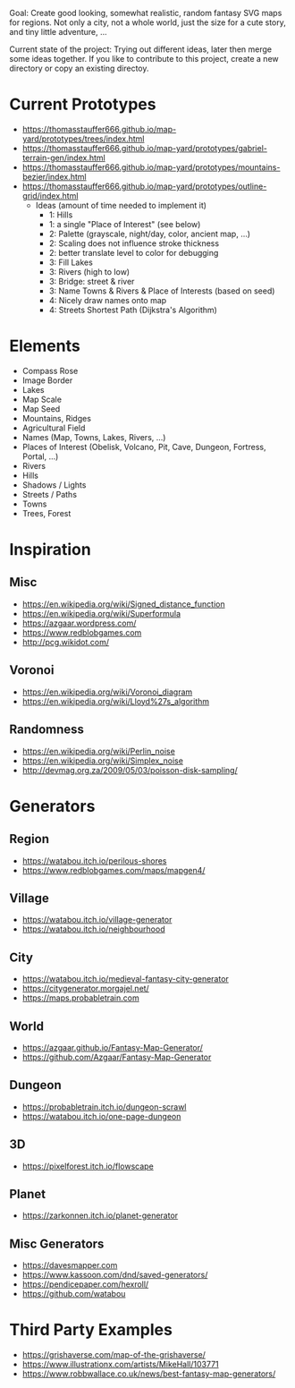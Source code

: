 
Goal: Create good looking, somewhat realistic, random fantasy SVG maps for regions. Not only a city, not a whole world, just the size for a cute story, and tiny little adventure, ...

Current state of the project: Trying out different ideas, later then merge some ideas together. If you like to contribute to this project, create a new directory or copy an existing directoy.

# Current Prototypes

- https://thomasstauffer666.github.io/map-yard/prototypes/trees/index.html
- https://thomasstauffer666.github.io/map-yard/prototypes/gabriel-terrain-gen/index.html
- https://thomasstauffer666.github.io/map-yard/prototypes/mountains-bezier/index.html
- https://thomasstauffer666.github.io/map-yard/prototypes/outline-grid/index.html
  - Ideas (amount of time needed to implement it)
    - 1: Hills
    - 1: a single "Place of Interest" (see below)
    - 2: Palette (grayscale, night/day, color, ancient map, ...)
    - 2: Scaling does not influence stroke thickness
    - 2: better translate level to color for debugging
    - 3: Fill Lakes
    - 3: Rivers (high to low)
    - 3: Bridge: street & river
    - 3: Name Towns & Rivers & Place of Interests (based on seed)
    - 4: Nicely draw names onto map
    - 4: Streets Shortest Path (Dijkstra's Algorithm)

# Elements

- Compass Rose
- Image Border
- Lakes
- Map Scale
- Map Seed
- Mountains, Ridges
- Agricultural Field
- Names (Map, Towns, Lakes, Rivers, ...)
- Places of Interest (Obelisk, Volcano, Pit, Cave, Dungeon, Fortress, Portal, ...)
- Rivers
- Hills
- Shadows / Lights
- Streets / Paths
- Towns
- Trees, Forest

# Inspiration

## Misc

- https://en.wikipedia.org/wiki/Signed_distance_function
- https://en.wikipedia.org/wiki/Superformula
- https://azgaar.wordpress.com/
- https://www.redblobgames.com
- http://pcg.wikidot.com/

## Voronoi

- https://en.wikipedia.org/wiki/Voronoi_diagram
- https://en.wikipedia.org/wiki/Lloyd%27s_algorithm

## Randomness

- https://en.wikipedia.org/wiki/Perlin_noise
- https://en.wikipedia.org/wiki/Simplex_noise
- http://devmag.org.za/2009/05/03/poisson-disk-sampling/

# Generators

## Region

- https://watabou.itch.io/perilous-shores
- https://www.redblobgames.com/maps/mapgen4/

## Village

- https://watabou.itch.io/village-generator
- https://watabou.itch.io/neighbourhood

## City

- https://watabou.itch.io/medieval-fantasy-city-generator
- https://citygenerator.morgajel.net/
- https://maps.probabletrain.com

## World

- https://azgaar.github.io/Fantasy-Map-Generator/
- https://github.com/Azgaar/Fantasy-Map-Generator

## Dungeon

- https://probabletrain.itch.io/dungeon-scrawl
- https://watabou.itch.io/one-page-dungeon

## 3D

- https://pixelforest.itch.io/flowscape

## Planet

- https://zarkonnen.itch.io/planet-generator

## Misc Generators

- https://davesmapper.com
- https://www.kassoon.com/dnd/saved-generators/
- https://pendicepaper.com/hexroll/
- https://github.com/watabou

# Third Party Examples

- https://grishaverse.com/map-of-the-grishaverse/
- https://www.illustrationx.com/artists/MikeHall/103771
- https://www.robbwallace.co.uk/news/best-fantasy-map-generators/
